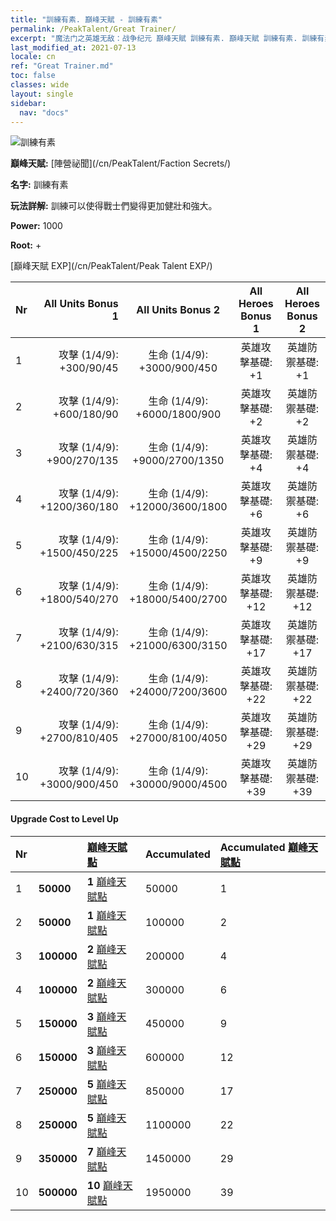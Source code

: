 ```yaml
---
title: "訓練有素. 巔峰天賦 - 訓練有素"
permalink: /PeakTalent/Great Trainer/
excerpt: "魔法门之英雄无敌：战争纪元 巔峰天賦 訓練有素. 巔峰天賦 訓練有素. 訓練有素"
last_modified_at: 2021-07-13
locale: cn
ref: "Great Trainer.md"
toc: false
classes: wide
layout: single
sidebar:
  nav: "docs"
---
```


  ![訓練有素](/images/pt/talent_3001.png)

  **巔峰天賦:** [陣營祕聞](/cn/PeakTalent/Faction Secrets/)

  **名字:** 訓練有素

  **玩法詳解:** 訓練可以使得戰士們變得更加健壯和強大。

  **Power:** 1000

  **Root:** +

  [巔峰天賦 EXP](/cn/PeakTalent/Peak Talent EXP/)

  | Nr | All Units Bonus 1 | All Units Bonus 2 | All Heroes Bonus 1 | All Heroes Bonus 2 |
  |:---|--------------:|:-------------:|:-------------:|:-------------:|
  | 1 | 攻擊 (1/4/9): +300/90/45 | 生命 (1/4/9): +3000/900/450 | 英雄攻擊基礎: +1 | 英雄防禦基礎: +1 |
  | 2 | 攻擊 (1/4/9): +600/180/90 | 生命 (1/4/9): +6000/1800/900 | 英雄攻擊基礎: +2 | 英雄防禦基礎: +2 |
  | 3 | 攻擊 (1/4/9): +900/270/135 | 生命 (1/4/9): +9000/2700/1350 | 英雄攻擊基礎: +4 | 英雄防禦基礎: +4 |
  | 4 | 攻擊 (1/4/9): +1200/360/180 | 生命 (1/4/9): +12000/3600/1800 | 英雄攻擊基礎: +6 | 英雄防禦基礎: +6 |
  | 5 | 攻擊 (1/4/9): +1500/450/225 | 生命 (1/4/9): +15000/4500/2250 | 英雄攻擊基礎: +9 | 英雄防禦基礎: +9 |
  | 6 | 攻擊 (1/4/9): +1800/540/270 | 生命 (1/4/9): +18000/5400/2700 | 英雄攻擊基礎: +12 | 英雄防禦基礎: +12 |
  | 7 | 攻擊 (1/4/9): +2100/630/315 | 生命 (1/4/9): +21000/6300/3150 | 英雄攻擊基礎: +17 | 英雄防禦基礎: +17 |
  | 8 | 攻擊 (1/4/9): +2400/720/360 | 生命 (1/4/9): +24000/7200/3600 | 英雄攻擊基礎: +22 | 英雄防禦基礎: +22 |
  | 9 | 攻擊 (1/4/9): +2700/810/405 | 生命 (1/4/9): +27000/8100/4050 | 英雄攻擊基礎: +29 | 英雄防禦基礎: +29 |
  | 10 | 攻擊 (1/4/9): +3000/900/450 | 生命 (1/4/9): +30000/9000/4500 | 英雄攻擊基礎: +39 | 英雄防禦基礎: +39 |


#### Upgrade Cost to Level Up

  | Nr | <i class="fas fa-coins"/> | [巔峰天賦點](/cn/Items/con_934/) | Accumulated <i class="fas fa-coins"/> | Accumulated [巔峰天賦點](/cn/Items/con_934/) |
  |:---|:--------------|:-------------|:-------------|:-------------|
  | 1 | **50000** | **1** [巔峰天賦點](/cn/Items/con_934/) | 50000 | 1 |
  | 2 | **50000** | **1** [巔峰天賦點](/cn/Items/con_934/) | 100000 | 2 |
  | 3 | **100000** | **2** [巔峰天賦點](/cn/Items/con_934/) | 200000 | 4 |
  | 4 | **100000** | **2** [巔峰天賦點](/cn/Items/con_934/) | 300000 | 6 |
  | 5 | **150000** | **3** [巔峰天賦點](/cn/Items/con_934/) | 450000 | 9 |
  | 6 | **150000** | **3** [巔峰天賦點](/cn/Items/con_934/) | 600000 | 12 |
  | 7 | **250000** | **5** [巔峰天賦點](/cn/Items/con_934/) | 850000 | 17 |
  | 8 | **250000** | **5** [巔峰天賦點](/cn/Items/con_934/) | 1100000 | 22 |
  | 9 | **350000** | **7** [巔峰天賦點](/cn/Items/con_934/) | 1450000 | 29 |
  | 10 | **500000** | **10** [巔峰天賦點](/cn/Items/con_934/) | 1950000 | 39 |
